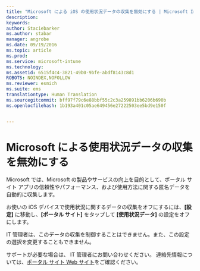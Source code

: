 ```yaml
---
title: "Microsoft による iOS の使用状況データの収集を無効にする | Microsoft Intune"
description: 
keywords: 
author: Staciebarker
ms.author: stabar
manager: angrobe
ms.date: 09/19/2016
ms.topic: article
ms.prod: 
ms.service: microsoft-intune
ms.technology: 
ms.assetid: 6515f4c4-3821-49b0-9bfe-abdf8143c8d1
ROBOTS: NOINDEX,NOFOLLOW
ms.reviewer: esmich
ms.suite: ems
translationtype: Human Translation
ms.sourcegitcommit: bff97f79c6e88bbf55c2c3a259891bb6206b690b
ms.openlocfilehash: 1b193a401c05ae649456e27222503ee5bd9e150f


---
```



# Microsoft による使用状況データの収集を無効にする

Microsoft では、Microsoft の製品やサービスの向上を目的として、ポータル サイト アプリの信頼性やパフォーマンス、および使用方法に関する匿名データを自動的に収集します。

お使いの iOS デバイスで使用状況に関するデータの収集をオフにするには、**[設定]** に移動し、**[ポータル サイト]** をタップして **[使用状況データ]** の設定をオフにします。

IT 管理者は、このデータの収集を制御することはできません。また、この設定の選択を変更することもできません。

サポートが必要な場合は、 IT 管理者にお問い合わせください。 連絡先情報については、[ポータル サイト Web サイト](http://portal.manage.microsoft.com)をご確認ください。




<!--HONumber=Sep16_HO3-->



